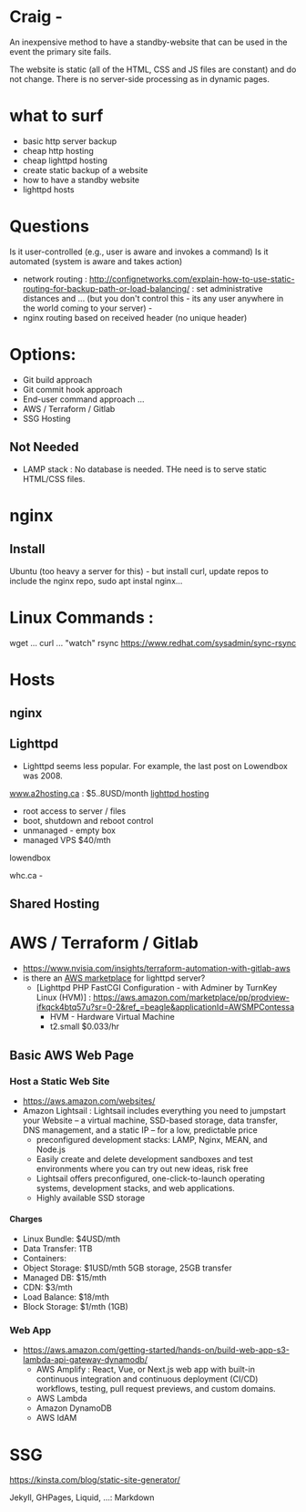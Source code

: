 

# Craig -

An inexpensive method to have a standby-website that can be used in the event the primary site fails.

The website is static (all of the HTML, CSS and JS files are constant) and do not change.  There is no server-side processing as in dynamic pages.


# what to surf
- basic http server backup
- cheap http hosting
- cheap lighttpd hosting
- create static backup of a website
- how to have a standby website
- lighttpd hosts

# Questions
Is it user-controlled (e.g., user is aware and invokes a command)
Is it automated (system is aware and takes action)
 - network routing : http://confignetworks.com/explain-how-to-use-static-routing-for-backup-path-or-load-balancing/ : set administrative distances and ... (but you don't control this - its any user anywhere in the world coming to your server) -
 - nginx routing based on received header (no unique header)


# Options:
- Git build approach
- Git commit hook approach
- End-user command approach ...
- AWS / Terraform / Gitlab
- SSG Hosting

## Not Needed
- LAMP stack : No database is needed.  THe need is to serve static HTML/CSS files.

# nginx
## Install
Ubuntu (too heavy a server for this) - but install curl, update repos to include the nginx repo, sudo apt instal nginx...


# Linux Commands :
wget ...
curl ...
"watch"
rsync https://www.redhat.com/sysadmin/sync-rsync


# Hosts
## nginx

## Lighttpd
- Lighttpd seems less popular.  For example, the last post on Lowendbox was 2008.

www.a2hosting.ca : $5..8USD/month [lighttpd hosting](https://www.a2hosting.ca/lighttpd-hosting)
  - root access to server / files
  - boot, shutdown and reboot control
  - unmanaged - empty box
  - managed VPS $40/mth

lowendbox

whc.ca -

## Shared Hosting

# AWS / Terraform / Gitlab
- https://www.nvisia.com/insights/terraform-automation-with-gitlab-aws
- is there an [AWS marketplace](https://aws.amazon.com/marketplace) for lighttpd server?
  - [Lighttpd PHP FastCGI Configuration - with Adminer by TurnKey Linux (HVM)] : https://aws.amazon.com/marketplace/pp/prodview-ifkqck4btq57u?sr=0-2&ref_=beagle&applicationId=AWSMPContessa
    - HVM - Hardware Virtual Machine
    - t2.small $0.033/hr

## Basic AWS Web Page
### Host a Static Web Site
- https://aws.amazon.com/websites/
- Amazon Lightsail : Lightsail includes everything you need to jumpstart your Website – a virtual machine, SSD-based storage, data transfer, DNS management, and a static IP – for a low, predictable price
  - preconfigured development stacks: LAMP, Nginx, MEAN, and Node.js
  - Easily create and delete development sandboxes and test environments where you can try out new ideas, risk free
  - Lightsail offers preconfigured, one-click-to-launch operating systems, development stacks, and web applications.
  - Highly available SSD storage

#### Charges
- Linux Bundle:  $4USD/mth
- Data Transfer: 1TB
- Containers:
- Object Storage: $1USD/mth  5GB storage, 25GB transfer
- Managed DB: $15/mth
- CDN: $3/mth
- Load Balance: $18/mth
- Block Storage: $1/mth (1GB)


### Web App
- https://aws.amazon.com/getting-started/hands-on/build-web-app-s3-lambda-api-gateway-dynamodb/
  - AWS Amplify : React, Vue, or Next.js web app with built-in continuous integration and continuous deployment (CI/CD) workflows, testing, pull request previews, and custom domains.
  - AWS Lambda
  - Amazon DynamoDB
  - AWS IdAM


# SSG
https://kinsta.com/blog/static-site-generator/

Jekyll, GHPages, Liquid, ...: Markdown
